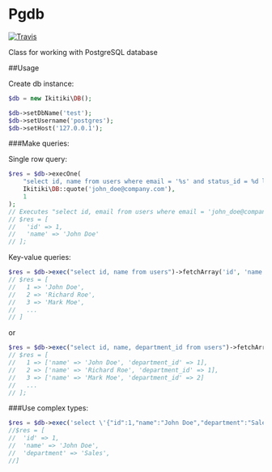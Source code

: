 # Pgdb

[![Travis](https://travis-ci.org/ikitiki/pgdb.svg?branch=master)](https://travis-ci.org/ikitiki/pgdb)

Class for working with PostgreSQL database

##Usage

Create db instance:

```php
$db = new Ikitiki\DB();

$db->setDbName('test');
$db->setUsername('postgres');
$db->setHost('127.0.0.1');
```

###Make queries:

Single row query:

```php
$res = $db->execOne(
	"select id, name from users where email = '%s' and status_id = %d limit 1", 
	Ikitiki\DB::quote('john_doe@company.com'),
	1
);
// Executes "select id, email from users where email = 'john_doe@company.com' and status_id = 1"
// $res = [
//   'id' => 1,
//   'name' => 'John Doe'
// ];
```

Key-value queries:

```php
$res = $db->exec("select id, name from users")->fetchArray('id', 'name');
// $res = [
//   1 => 'John Doe',
//   2 => 'Richard Roe',
//   3 => 'Mark Moe',
//   ...
// ]
```
or

```php
$res = $db->exec("select id, name, department_id from users")->fetchArray('id');
// $res = [
//   1 => ['name' => 'John Doe', 'department_id' => 1],
//   2 => ['name' => 'Richard Roe', 'department_id' => 1],
//   3 => ['name' => 'Mark Moe', 'department_id' => 2]
//   ...
// ];
```


###Use complex types:

```php
$res = $db->exec('select \'{"id":1,"name":"John Doe","department":"Sales"}\'::json as j from users')->fetchArray('j');
//$res = [
//  'id' => 1,
//  'name' => 'John Doe',
//  'department' => 'Sales',
//]

